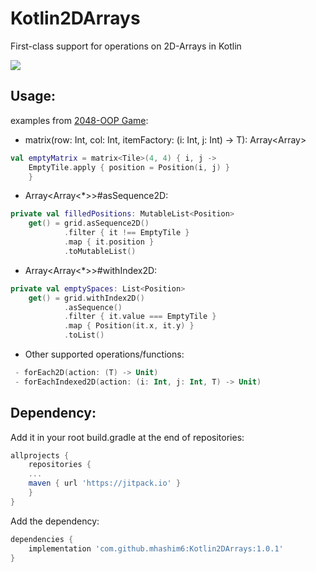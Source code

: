 


# Kotlin2DArrays
First-class support for operations on 2D-Arrays in Kotlin

[![](https://jitpack.io/v/mhashim6/Kotlin2DArrays.svg)](https://jitpack.io/#mhashim6/Kotlin2DArrays)

## Usage:
examples from [2048-OOP Game](https://github.com/mhashim6/2048-OOP):

 - matrix(row: Int, col: Int, itemFactory: (i: Int, j: Int) -> T): Array<Array<T>>
```kotlin
val emptyMatrix = matrix<Tile>(4, 4) { i, j ->
    EmptyTile.apply { position = Position(i, j) }
    }
```
 - Array<Array<*>>#asSequence2D:
```kotlin
private val filledPositions: MutableList<Position>
    get() = grid.asSequence2D()
            .filter { it !== EmptyTile }
            .map { it.position }
            .toMutableList()
```
 - Array<Array<*>>#withIndex2D:
```kotlin
private val emptySpaces: List<Position>
    get() = grid.withIndex2D()
            .asSequence()
            .filter { it.value === EmptyTile }
            .map { Position(it.x, it.y) }
            .toList()
```
 - Other supported operations/functions:
```kotlin
 - forEach2D(action: (T) -> Unit)
 - forEachIndexed2D(action: (i: Int, j: Int, T) -> Unit)
 ```

## Dependency:
Add it in your root build.gradle at the end of repositories:

```groovy
allprojects {
    repositories {
    ...
    maven { url 'https://jitpack.io' }
    }
}
```
Add the dependency:
```groovy
dependencies {
    implementation 'com.github.mhashim6:Kotlin2DArrays:1.0.1'
}
```
